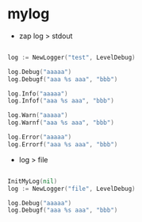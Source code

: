 # mylog

* zap log > stdout

```go

log := NewLogger("test", LevelDebug)

log.Debug("aaaaa")
log.Debugf("aaa %s aaa", "bbb")

log.Info("aaaaa")
log.Infof("aaa %s aaa", "bbb")

log.Warn("aaaaa")
log.Warnf("aaa %s aaa", "bbb")

log.Error("aaaaa")
log.Errorf("aaa %s aaa", "bbb")

```

* log > file
```go

InitMyLog(nil)
log := NewLogger("file", LevelDebug)

log.Debug("aaaaa")
log.Debugf("aaa %s aaa", "bbb")

```